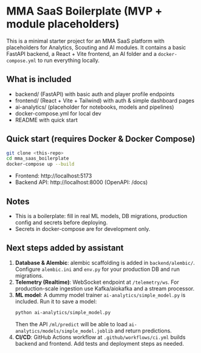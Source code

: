 
# MMA SaaS Boilerplate (MVP + module placeholders)

This is a minimal starter project for an MMA SaaS platform with placeholders for Analytics, Scouting and AI modules.
It contains a basic FastAPI backend, a React + Vite frontend, an AI folder and a `docker-compose.yml` to run everything locally.

## What is included
- backend/ (FastAPI) with basic auth and player profile endpoints
- frontend/ (React + Vite + Tailwind) with auth & simple dashboard pages
- ai-analytics/ (placeholder for notebooks, models and pipelines)
- docker-compose.yml for local dev
- README with quick start

## Quick start (requires Docker & Docker Compose)
```bash
git clone <this-repo>
cd mma_saas_boilerplate
docker-compose up --build
```

- Frontend: http://localhost:5173
- Backend API: http://localhost:8000 (OpenAPI: /docs)

## Notes
- This is a boilerplate: fill in real ML models, DB migrations, production config and secrets before deploying.
- Secrets in docker-compose are for development only.


## Next steps added by assistant
1. **Database & Alembic**: alembic scaffolding is added in `backend/alembic/`. Configure `alembic.ini` and `env.py` for your production DB and run migrations.
2. **Telemetry (Realtime)**: WebSocket endpoint at `/telemetry/ws`. For production-scale ingestion use Kafka/aiokafka and a stream processor.
3. **ML model**: A dummy model trainer `ai-analytics/simple_model.py` is included. Run it to save a model:
   ```bash
   python ai-analytics/simple_model.py
   ```
   Then the API `/ml/predict` will be able to load `ai-analytics/models/simple_model.joblib` and return predictions.
4. **CI/CD**: GitHub Actions workflow at `.github/workflows/ci.yml` builds backend and frontend. Add tests and deployment steps as needed.
